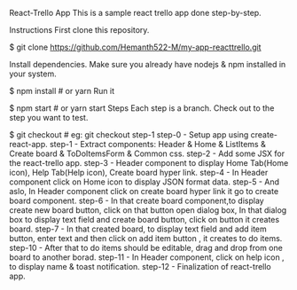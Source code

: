 React-Trello App
This is a sample react trello app done step-by-step.


Instructions
First clone this repository.

$ git clone https://github.com/Hemanth522-M/my-app-reacttrello.git

Install dependencies. Make sure you already have nodejs & npm installed in your system.

$ npm install # or yarn
Run it

$ npm start # or yarn start
Steps
Each step is a branch. Check out to the step you want to test.

$ git checkout <step-number>    # eg: git checkout step-1
step-0 - Setup app using create-react-app.
step-1 - Extract components: Header & Home & ListItems & Create board & ToDoItemsForm & Common css.
step-2 - Add some JSX for the react-trello app.
step-3 - Header component to display Home Tab(Home icon), Help Tab(Help icon), Create board hyper link.
step-4 - In Header component click on Home icon to display JSON format data.
step-5 - And aslo, In Header component click on create board hyper link it go to create board component.
step-6 - In that create board component,to display create new board button, click on that button open dialog           box, In that dialog box to display text field and create board button, click on button it creates              board.
step-7 - In that created board, to display text field and add item button, enter text and then click on add             item button , it creates to do items.
step-10 - After that to do items should be editable, drag and drop from one board to another borad.
step-11 - In Header component, click on help icon , to display name & toast notification. 
step-12 - Finalization of react-trello app.